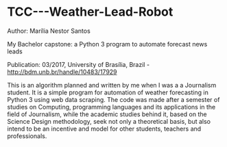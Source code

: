 # TCC---Weather-Lead-Robot

Author: Marília Nestor Santos

My Bachelor capstone: a Python 3 program to automate forecast news leads

Publication: 03/2017, University of Brasília, Brazil - http://bdm.unb.br/handle/10483/17929

This is an algorithm planned and written by me when I was a a Journalism student. It is a simple program for automation of weather forecasting in Python 3 using web data scraping. The code was made after a semester of studies on Computing, programming languages and its applications in the field of Journalism, while the academic studies behind it, based on the Science Design methodology, seek not only a theoretical basis, but also intend to be an incentive and model for other students, teachers and professionals.
